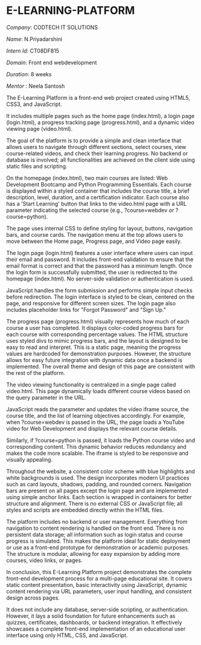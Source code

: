# E-LEARNING-PLATFORM

*Company*: CODTECH IT SOLUTIONS

*Name*: N.Priyadarshini

*Intern Id*: CT08DF815

*Domain*: Front end webdevelopment

*Duration*: 8 weeks

*Mentor* : Neela Santosh

 The E-Learning Platform is a front-end web project created using HTML5, CSS3, and JavaScript. 
 
 It includes multiple pages such as the home page (index.html), a login page (login.html), a progress tracking page (progress.html), and a dynamic video viewing page (video.html).
 
 The goal of the platform is to provide a simple and clean interface that allows users to navigate through different sections, select courses, view course-related videos, and check their learning progress. No backend or database is involved; all functionalities are achieved on the client side using static files and scripting.

On the homepage (index.html), two main courses are listed: Web Development Bootcamp and Python Programming Essentials. Each course is displayed within a styled container that includes the course title, a brief description, level, duration, and a certification indicator. Each course also has a 'Start Learning' button that links to the video.html page with a URL parameter indicating the selected course (e.g., ?course=webdev or ?course=python). 

The page uses internal CSS to define styling for layout, buttons, navigation bars, and course cards. The navigation menu at the top allows users to move between the Home page, Progress page, and Video page easily.

The login page (login.html) features a user interface where users can input their email and password. It includes front-end validation to ensure that the email format is correct and that the password has a minimum length. Once the login form is successfully submitted, the user is redirected to the homepage (index.html). No server-side validation or authentication is used. 

JavaScript handles the form submission and performs simple input checks before redirection. The login interface is styled to be clean, centered on the page, and responsive for different screen sizes. The login page also includes placeholder links for "Forgot Password" and "Sign Up."

The progress page (progress.html) visually represents how much of each course a user has completed. It displays color-coded progress bars for each course with corresponding percentage values. The HTML structure uses styled divs to mimic progress bars, and the layout is designed to be easy to read and interpret. This is a static page, meaning the progress values are hardcoded for demonstration purposes. However, the structure allows for easy future integration with dynamic data once a backend is implemented. The overall theme and design of this page are consistent with the rest of the platform.

The video viewing functionality is centralized in a single page called video.html. This page dynamically loads different course videos based on the query parameter in the URL. 

JavaScript reads the parameter and updates the video iframe source, the course title, and the list of learning objectives accordingly. For example, when ?course=webdev is passed in the URL, the page loads a YouTube video for Web Development and displays the relevant course details. 

Similarly, if ?course=python is passed, it loads the Python course video and corresponding content. This dynamic behavior reduces redundancy and makes the code more scalable. The iframe is styled to be responsive and visually appealing.

Throughout the website, a consistent color scheme with blue highlights and white backgrounds is used. The design incorporates modern UI practices such as card layouts, shadows, padding, and rounded corners. Navigation bars are present on all pages except the login page and are implemented using simple anchor links. Each section is wrapped in containers for better structure and alignment. There is no external CSS or JavaScript file; all styles and scripts are embedded directly within the HTML files.

The platform includes no backend or user management. Everything from navigation to content rendering is handled on the front end. There is no persistent data storage; all information such as login status and course progress is simulated. This makes the platform ideal for static deployment or use as a front-end prototype for demonstration or academic purposes. The structure is modular, allowing for easy expansion by adding more courses, video links, or pages.

In conclusion, this E-Learning Platform project demonstrates the complete front-end development process for a multi-page educational site. It covers static content presentation, basic interactivity using JavaScript, dynamic content rendering via URL parameters, user input handling, and consistent design across pages. 

It does not include any database, server-side scripting, or authentication. However, it lays a solid foundation for future enhancements such as quizzes, certificates, dashboards, or backend integration. It effectively showcases a complete front-end implementation of an educational user interface using only HTML, CSS, and JavaScript.
